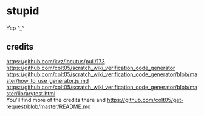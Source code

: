 # stupid
Yep ^_^
## credits

https://github.com/kvz/locutus/pull/173  
https://github.com/colt05/scratch_wiki_verification_code_generator  
https://github.com/colt05/scratch_wiki_verification_code_generator/blob/master/how_to_use_generator.js.md  
https://github.com/colt05/scratch_wiki_verification_code_generator/blob/master/librarytest.html  
You'll find more of the credits there and https://github.com/colt05/get-request/blob/master/README.md
